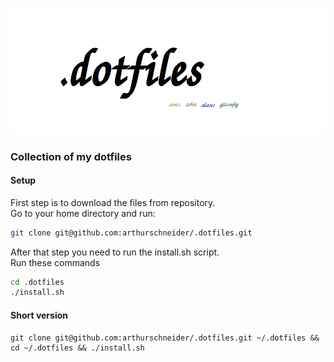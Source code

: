 <p align="center">
  <img src="https://raw.githubusercontent.com/arthurschneider/.dotfiles/master/dotfiles_logo.png" alt=".dotfiles Logo"/>
</p>

### Collection of my dotfiles

#### Setup
 First step is to download the files from repository.  
 Go to your home directory and run:
```bash
git clone git@github.com:arthurschneider/.dotfiles.git
```


After that step you need to run the install.sh script.  
Run these commands
```bash
cd .dotfiles
./install.sh
```

#### Short version
```
git clone git@github.com:arthurschneider/.dotfiles.git ~/.dotfiles && cd ~/.dotfiles && ./install.sh
```

